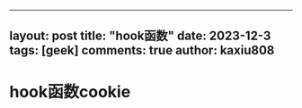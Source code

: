 
---
layout: post
title: "hook函数"
date:   2023-12-3
tags: [geek]
comments: true
author: kaxiu808  
---
# hook函数cookie
<!--stackedit_data:
eyJoaXN0b3J5IjpbNjUwODcyMjkyXX0=
-->